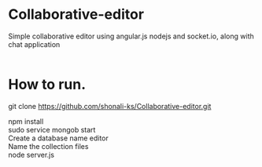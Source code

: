# Collaborative-editor
Simple collaborative editor using angular.js nodejs and socket.io, along with chat application<br />
<br />
# How to run.<br />
git clone https://github.com/shonali-ks/Collaborative-editor.git<br />

npm install<br />
sudo service mongob start</br>
Create a database name editor</br>
Name the collection files</br>
node server.js<br />
